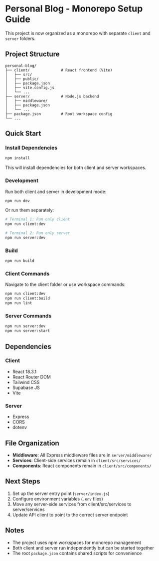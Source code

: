 # Personal Blog - Monorepo Setup Guide

This project is now organized as a monorepo with separate `client` and `server` folders.

## Project Structure

```
personal-blog/
├── client/              # React frontend (Vite)
│   ├── src/
│   ├── public/
│   ├── package.json
│   ├── vite.config.js
│   └── ...
├── server/              # Node.js backend
│   ├── middleware/
│   ├── package.json
│   └── ...
├── package.json         # Root workspace config
└── ...
```

## Quick Start

### Install Dependencies

```bash
npm install
```

This will install dependencies for both client and server workspaces.

### Development

Run both client and server in development mode:

```bash
npm run dev
```

Or run them separately:

```bash
# Terminal 1: Run only client
npm run client:dev

# Terminal 2: Run only server
npm run server:dev
```

### Build

```bash
npm run build
```

### Client Commands

Navigate to the client folder or use workspace commands:

```bash
npm run client:dev
npm run client:build
npm run lint
```

### Server Commands

```bash
npm run server:dev
npm run server:start
```

## Dependencies

### Client
- React 18.3.1
- React Router DOM
- Tailwind CSS
- Supabase JS
- Vite

### Server
- Express
- CORS
- dotenv

## File Organization

- **Middleware**: All Express middleware files are in `server/middleware/`
- **Services**: Client-side services remain in `client/src/services/`
- **Components**: React components remain in `client/src/components/`

## Next Steps

1. Set up the server entry point (`server/index.js`)
2. Configure environment variables (`.env` files)
3. Move any server-side services from client/src/services to server/services
4. Update API client to point to the correct server endpoint

## Notes

- The project uses npm workspaces for monorepo management
- Both client and server run independently but can be started together
- The root `package.json` contains shared scripts for convenience
